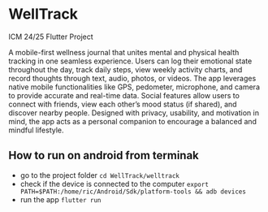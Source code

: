 # WellTrack
ICM 24/25 Flutter Project

A mobile-first wellness journal that unites mental and physical health tracking in one seamless experience. Users can log their emotional state throughout the day, track daily steps, view weekly activity charts, and record thoughts through text, audio, photos, or videos. The app leverages native mobile functionalities like GPS, pedometer, microphone, and camera to provide accurate and real-time data. Social features allow users to connect with friends, view each other’s mood status (if shared), and discover nearby people. Designed with privacy, usability, and motivation in mind, the app acts as a personal companion to encourage a balanced and mindful lifestyle.

## How to run on android from terminak

- go to the project folder
```cd WellTrack/welltrack```
- check if the device is connected to the computer
```export PATH=$PATH:/home/ric/Android/Sdk/platform-tools && adb devices```
- run the app
```flutter run```




